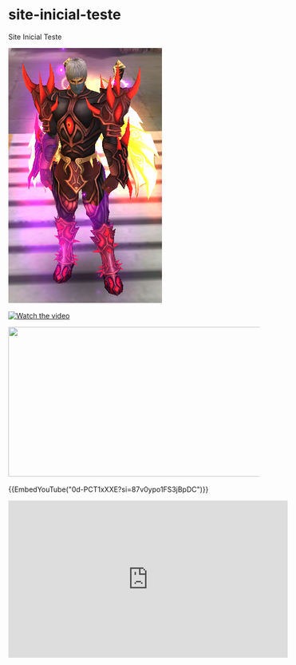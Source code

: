 # site-inicial-teste
Site Inicial Teste

<img title="a title" alt="Alt text" src="/imagens/sin-to.png">

[![Watch the video](https://img.youtube.com/vi/<VIDEO_ID>/hqdefault.jpg)](https://www.youtube.com/embed/<VIDEO_ID>)

[<img src="https://img.youtube.com/vi/<VIDEO_ID>/hqdefault.jpg" width="600" height="300"
/>](https://www.youtube.com/embed/0d-PCT1xXXE?si=87v0ypo1FS3jBpDC)



{{EmbedYouTube("0d-PCT1xXXE?si=87v0ypo1FS3jBpDC")}}

<iframe width="560" height="315" src="https://www.youtube.com/embed/0d-PCT1xXXE?si=87v0ypo1FS3jBpDC" title="YouTube video player" frameborder="0" allow="accelerometer; autoplay; clipboard-write; encrypted-media; gyroscope; picture-in-picture; web-share" referrerpolicy="strict-origin-when-cross-origin" allowfullscreen></iframe>
